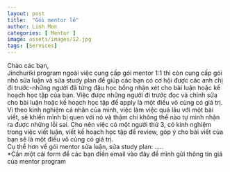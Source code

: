 ```yaml
---
layout: post
title:  "Gói mentor lẻ"
author: Linh Mon
categories: [ Mentor ]
image: assets/images/12.jpg
tags: [Services]
---
```

Chào các bạn, 
<br>
Jinchuriki program ngoài việc cung cấp gói mentor 1:1 thì còn cung cấp gói nhỏ sửa luận và sửa study plan để giúp các bạn có cơ hội được các anh chị đi trước-những người đã từng đậu học bổng nhận xét cho bài luận hoặc kế hoạch học tập của bạn. Việc được những người đi trước đọc và chỉnh sửa cho bài luận hoặc kế hoạch học tập để apply là một điều vô cùng có giá trị. Vì theo kinh nghiệm cá nhân của mình, việc làm việc quá lâu với một bài viết, sẽ khiến mình bị quen với nó và thậm chí không thể nào tự mình nhận ra được những lỗi sai. Cho nên việc có một người thứ 3, có kinh nghiệm trong việc viết luận, viết kế hoạch học tập để review, góp ý cho bài viết của bạn sẽ là một điều vô cùng có giá trị. 
<br>
Cụ thể hơn về gói mentor sửa luận, sửa study plan: 
.....
<br>
*Cần một cái form để các bạn điền email vào đây để mình gửi thông tin giá của mentor program


